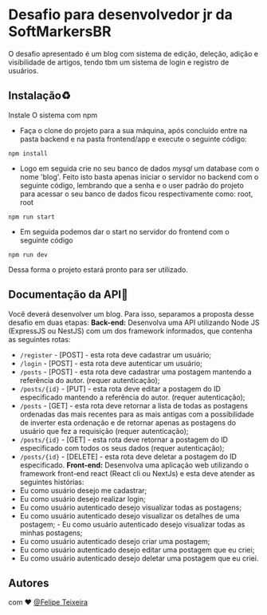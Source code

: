 
# Desafio para desenvolvedor jr da SoftMarkersBR

O desafio apresentado é um blog com sistema de edição, deleção, adição e visibilidade de artigos, tendo tbm um sistema de login e registro de usuários.


## Instalação♻️

Instale O sistema com npm

- Faça o clone do projeto para a sua máquina, após concluído entre na pasta backend e na pasta frontend/app e execute o seguinte código:

```
npm install
```

- Logo em seguida crie no seu banco de dados *mysql* um database com o nome 'blog'. Feito isto basta apenas iniciar o servidor no backend com o seguinte código, lembrando que a senha e o user padrão do projeto para acessar o seu banco de dados ficou respectivamente como: root, root

```
npm run start
```

- Em seguida podemos dar o start no servidor do frontend com o seguinte código

```
npm run dev
```

Dessa forma o projeto estará pronto para ser utilizado.



    
## Documentação da API📖


Você deverá desenvolver um blog. Para isso, separamos a proposta desse desafio em duas etapas:
**Back-end:**
Desenvolva uma API utilizando Node JS (ExpressJS ou NestJS) com um dos framework informados, que contenha as seguintes rotas:
- `/register` - [POST] - esta rota deve cadastrar um usuário;
- `/login` - [POST] - esta rota deve autenticar um usuário;
- `/posts` - [POST] - esta rota deve cadastrar uma postagem mantendo a referência do autor. (requer autenticação);
- `/posts/{id}` - [PUT] - esta rota deve editar a postagem do ID especificado mantendo a referência do autor. (requer autenticação);
- `/posts` - [GET] - esta rota deve retornar a lista de todas as postagens ordenadas das mais recentes para as mais antigas com a possibilidade de inverter esta ordenação e de retornar apenas as postagens do usuário que fez a requisição (requer autenticação);
- `/posts/{id}` - [GET] - esta rota deve retornar a postagem do ID especificado com todos os seus dados (requer autenticação);
- `/posts/{id}` - [DELETE] - esta rota deve deletar a postagem do ID especificado.
**Front-end:**
Desenvolva uma aplicação web utilizando o framework front-end react (React cli ou NextJs) e esta deve atender as seguintes histórias:
- Eu como usuário desejo me cadastrar;
- Eu como usuário desejo realizar login;
- Eu como usuário autenticado desejo visualizar todas as postagens;
- Eu como usuário autenticado desejo visualizar os detalhes de uma postagem; - Eu como usuário autenticado desejo visualizar todas as minhas postagens;
- Eu como usuário autenticado desejo criar uma postagem;
- Eu como usuário autenticado desejo editar uma postagem que eu criei;
- Eu como usuário autenticado desejo deletar uma postagem que eu criei.
## Autores

com ❤️ [@Felipe Teixeira](https://www.linkedin.com/in/felipe-teixeira-devfullstack)

